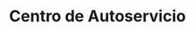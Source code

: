 ---
title: "Centro de Autoservicio"
url: /managua/centro-de-autoservicio/
shop: reparación de automóviles
---
